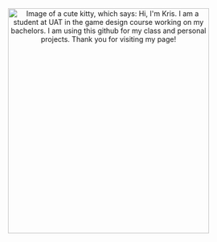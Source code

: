 <center><img width="400" height="448" alt="Image of a cute kitty, which says: Hi, I'm Kris. I am a student at UAT in the game design course working on my bachelors. I am using this github for my class and personal projects. Thank you for visiting my page!" src="https://github.com/user-attachments/assets/7f205a99-6ad1-4345-bc55-e48204b5a312" /></center>
